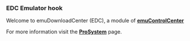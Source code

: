 ### EDC Emulator hook

Welcome to emuDownloadCenter (EDC), a module of [**emuControlCenter**](https://github.com/PhoenixInteractiveNL/emuControlCenter/wiki/)

For more information visit the [**ProSystem**](https://github.com/PhoenixInteractiveNL/edc-masterhook/wiki/Emulator-prosystem#menu) page.
